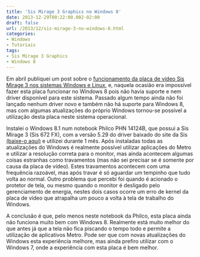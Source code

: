 ```yaml
---
title: 'Sis Mirage 3 Graphics no Windows 8'
date: 2013-12-29T00:22:00.002-02:00
draft: false
url: /2013/12/sis-mirage-3-no-windows-8.html
categories:
- Windows
- Tutoriais
tags: 
- Sis Mirage 3 Graphics
- Windows 8
---
```


Em abril publiquei um post sobre o [funcionamento da placa de vídeo Sis Mirage 3 nos sistemas Windows e Linux](http://info.wsouza.com.br/2013/04/sis-mirage3.html), e, naquela ocasião era impossível fazer esta placa funcionar no Windows 8 pois não havia suporte e nem driver disponível para este sistema. Passado algum tempo ainda não foi lançado nenhum driver novo e também não há suporte para Windows 8, mas com algumas atualizações do próprio Windows tornou-se possível a utilização desta placa neste sistema operacional.  

Instalei o Windows 8.1 num notebook Philco PHN 14124B, que possui a Sis Mirage 3 (Sis 672 FX), com a versão 5.29 do driver baixado do site da Sis [(baixe-o aqui)](http://w3.sis.com/download/download_step2.php?id=155963&country=Brazil&Image791.x=59&Image791.y=8) e utilizei durante 1 mês. Após instaladas todas as atualizações do Windows é realmente possível utilizar aplicações do Metro e utilizar a resolução correta para o monitor, mas ainda acontecem algumas coisas estranhas como travamentos (mas não sei precisar se é somente por causa da placa de vídeo). Estes travamentos acontecem com uma frequência razoável, mas após travar é só aguardar um tempinho que tudo volta ao normal. Outro problema que percebi foi quando é acionado o protetor de tela, ou mesmo quando o monitor é desligado pelo gerenciamento de energia, nestes dois casos ocorre um erro de kernel da placa de vídeo que atrapalha um pouco a volta à tela de trabalho do Windows.

A conclusão é que, pelo menos neste notebook da Philco, esta placa ainda não funciona muito bem com Windows 8. Realmente está muito melhor do que antes já que a tela não fica piscando o tempo todo e permite a utilização de aplicativos Metro. Pode ser que com novas atualizações do Windows esta experiência melhore, mas ainda prefiro utilizar com o Windows 7, onde a experiência com esta placa é bem melhor.
